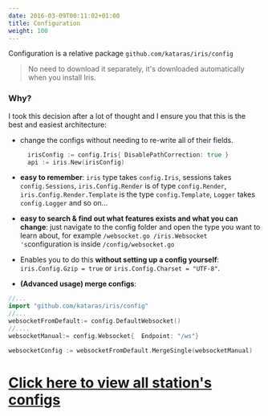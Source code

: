 ```yaml
---
date: 2016-03-09T00:11:02+01:00
title: Configuration
weight: 100
---
```


Configuration is a relative package `github.com/kataras/iris/config`

> No need to download it separately, it's downloaded automatically when you install Iris.

### Why?

I took this decision after a lot of thought and I ensure you that this is the best and easiest
architecture:

* change the configs without needing to re-write all of their fields.

  ```go
    irisConfig := config.Iris{ DisablePathCorrection: true }
    api := iris.New(irisConfig)
  ```

* **easy to remember**: `iris` type takes `config.Iris`, sessions takes `config.Sessions`, `iris.Config.Render` is of type `config.Render`, `iris.Config.Render.Template` is the type `config.Template`, `Logger` takes `config.Logger` and so on...

* **easy to search & find out what features exists and what you can change**: just navigate to the config folder and open the type you want to learn about, for example `/websocket.go /iris.Websocket 's`configuration is inside `/config/websocket.go`

* Enables you to do this **without setting up a config yourself**: `iris.Config.Gzip = true` or `iris.Config.Charset = "UTF-8"`.

* **\(Advanced usage\) merge configs**:


```go
//...
import "github.com/kataras/iris/config"
//...
websocketFromDefault:= config.DefaultWebsocket()
//....
websocketManual:= config.Websocket{  Endpoint: "/ws"}

websocketConfig := websocketFromDefault.MergeSingle(websocketManual)

```

# [Click here to view all station's configs](https://github.com/kataras/iris/tree/master/config)

